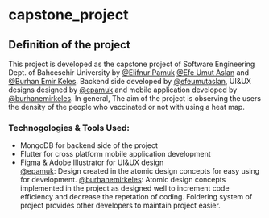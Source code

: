 # capstone_project
## Definition of the project
This project is developed as the capstone project of Software Engineering Dept. of Bahcesehir University by [@Elifnur Pamuk](https://www.linkedin.com/in/elifnur-pamuk-847474180/) [@Efe Umut Aslan](https://github.com/efeumutaslan) and [@Burhan Emir Keles](https://www.linkedin.com/in/emir-kele%C5%9F-710236156/).
Backend side developed by [@efeumutaslan](https://www.linkedin.com/in/efeumutaslan/), UI&UX designs designed by [@epamuk](https://github.com/epamuk) and mobile application developed by [@burhanemirkeles](https://github.com/burhanemirkeles).
In general, The aim of the project is observing the users the density of the people who vaccinated or not with using a heat map.

### Technogologies & Tools Used: 
- MongoDB for backend side of the project
- Flutter for cross platform mobile application development
- Figma & Adobe Illustrator for UI&UX design <br />
[@epamuk](https://github.com/epamuk): Design created in the atomic design concepts for easy using for development.
[@burhanemirkeles](https://github.com/burhanemirkeles): Atomic design concepts implemented in the project as designed well to increment code efficiency and decrease the repetation of coding. Foldering system of project provides other developers to maintain project easier. 
